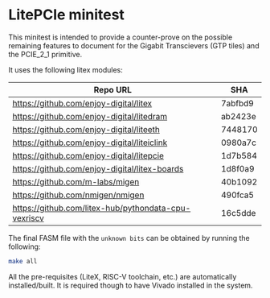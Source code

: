 LitePCIe minitest
=================

This minitest is intended to provide a counter-prove on the possible remaining features to document for
the Gigabit Transcievers (GTP tiles) and the PCIE\_2\_1 primitive.

It uses the following litex modules:

| Repo URL                                                  | SHA     |
| --------------------------------------------------------- | ------- |
| <https://github.com/enjoy-digital/litex>                  | 7abfbd9 |
| <https://github.com/enjoy-digital/litedram>               | ab2423e |
| <https://github.com/enjoy-digital/liteeth>                | 7448170 |
| <https://github.com/enjoy-digital/liteiclink>             | 0980a7c |
| <https://github.com/enjoy-digital/litepcie>               | 1d7b584 |
| <https://github.com/enjoy-digital/litex-boards>           | 1d8f0a9 |
| <https://github.com/m-labs/migen>                         | 40b1092 |
| <https://github.com/nmigen/nmigen>                        | 490fca5 |
| <https://github.com/litex-hub/pythondata-cpu-vexriscv>    | 16c5dde |

The final FASM file with the `unknown bits` can be obtained by running the following:

```bash
make all
```

All the pre-requisites (LiteX, RISC-V toolchain, etc.) are automatically installed/built. It is required though to have Vivado installed in the system.
